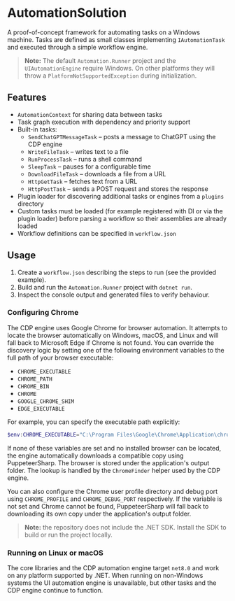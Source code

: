 # AutomationSolution

A proof-of-concept framework for automating tasks on a Windows machine. Tasks are defined as small classes implementing `IAutomationTask` and executed through a simple workflow engine.

> **Note:** The default `Automation.Runner` project and the `UIAutomationEngine` require Windows. On other platforms they will throw a `PlatformNotSupportedException` during initialization.

## Features

- `AutomationContext` for sharing data between tasks
- Task graph execution with dependency and priority support
- Built-in tasks:
  - `SendChatGPTMessageTask` – posts a message to ChatGPT using the CDP engine
  - `WriteFileTask` – writes text to a file
  - `RunProcessTask` – runs a shell command
  - `SleepTask` – pauses for a configurable time
  - `DownloadFileTask` – downloads a file from a URL
  - `HttpGetTask` – fetches text from a URL
  - `HttpPostTask` – sends a POST request and stores the response
- Plugin loader for discovering additional tasks or engines from a `plugins` directory
- Custom tasks must be loaded (for example registered with DI or via the plugin loader) before parsing a workflow so their assemblies are already loaded
- Workflow definitions can be specified in `workflow.json`

## Usage

1. Create a `workflow.json` describing the steps to run (see the provided example).
2. Build and run the `Automation.Runner` project with `dotnet run`.
3. Inspect the console output and generated files to verify behaviour.

### Configuring Chrome

The CDP engine uses Google Chrome for browser automation. It attempts to locate
the browser automatically on Windows, macOS, and Linux and will fall back to
Microsoft Edge if Chrome is not found. You can override the discovery logic by
setting one of the following environment variables to the full path of your
browser executable:

- `CHROME_EXECUTABLE`
- `CHROME_PATH`
- `CHROME_BIN`
- `CHROME`
- `GOOGLE_CHROME_SHIM`
- `EDGE_EXECUTABLE`

For example, you can specify the executable path explicitly:

```powershell
$env:CHROME_EXECUTABLE="C:\Program Files\Google\Chrome\Application\chrome.exe"
```

If none of these variables are set and no installed browser can be located, the
engine automatically downloads a compatible copy using PuppeteerSharp. The
browser is stored under the application's output folder. The lookup is handled
by the `ChromeFinder` helper used by the CDP engine.

You can also configure the Chrome user profile directory and debug port using
`CHROME_PROFILE` and `CHROME_DEBUG_PORT` respectively.
If the variable is not set and Chrome cannot be found, PuppeteerSharp will fall
back to downloading its own copy under the application's output folder.

> **Note:** the repository does not include the .NET SDK. Install the SDK to build or run the project locally.

### Running on Linux or macOS

The core libraries and the CDP automation engine target `net8.0` and work on any platform supported by .NET. When running on non-Windows systems the UI automation engine is unavailable, but other tasks and the CDP engine continue to function.
